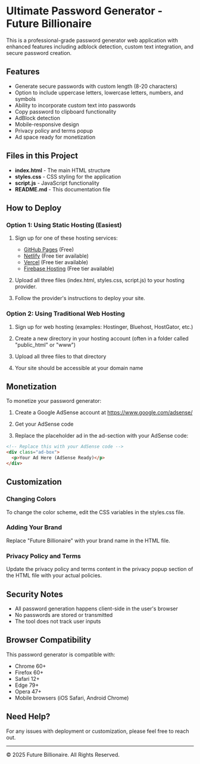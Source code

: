 # Ultimate Password Generator - Future Billionaire

This is a professional-grade password generator web application with enhanced features including adblock detection, custom text integration, and secure password creation.

## Features

- Generate secure passwords with custom length (8-20 characters)
- Option to include uppercase letters, lowercase letters, numbers, and symbols
- Ability to incorporate custom text into passwords
- Copy password to clipboard functionality
- AdBlock detection
- Mobile-responsive design
- Privacy policy and terms popup
- Ad space ready for monetization

## Files in this Project

- **index.html** - The main HTML structure
- **styles.css** - CSS styling for the application
- **script.js** - JavaScript functionality
- **README.md** - This documentation file

## How to Deploy

### Option 1: Using Static Hosting (Easiest)

1. Sign up for one of these hosting services:
   - [GitHub Pages](https://pages.github.com/) (Free)
   - [Netlify](https://www.netlify.com/) (Free tier available)
   - [Vercel](https://vercel.com/) (Free tier available)
   - [Firebase Hosting](https://firebase.google.com/products/hosting) (Free tier available)

2. Upload all three files (index.html, styles.css, script.js) to your hosting provider.

3. Follow the provider's instructions to deploy your site.

### Option 2: Using Traditional Web Hosting

1. Sign up for web hosting (examples: Hostinger, Bluehost, HostGator, etc.)

2. Create a new directory in your hosting account (often in a folder called "public_html" or "www")

3. Upload all three files to that directory

4. Your site should be accessible at your domain name

## Monetization

To monetize your password generator:

1. Create a Google AdSense account at https://www.google.com/adsense/

2. Get your AdSense code

3. Replace the placeholder ad in the ad-section with your AdSense code:
```html
<!-- Replace this with your AdSense code -->
<div class="ad-box">
  <p>Your Ad Here (AdSense Ready)</p>
</div>
```

## Customization

### Changing Colors

To change the color scheme, edit the CSS variables in the styles.css file.

### Adding Your Brand

Replace "Future Billionaire" with your brand name in the HTML file.

### Privacy Policy and Terms

Update the privacy policy and terms content in the privacy popup section of the HTML file with your actual policies.

## Security Notes

- All password generation happens client-side in the user's browser
- No passwords are stored or transmitted
- The tool does not track user inputs

## Browser Compatibility

This password generator is compatible with:
- Chrome 60+
- Firefox 60+
- Safari 12+
- Edge 79+
- Opera 47+
- Mobile browsers (iOS Safari, Android Chrome)

## Need Help?

For any issues with deployment or customization, please feel free to reach out.

---

© 2025 Future Billionaire. All Rights Reserved.
